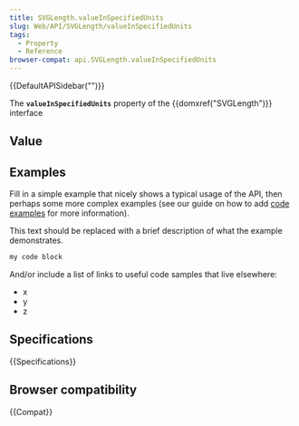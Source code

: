 ```yaml
---
title: SVGLength.valueInSpecifiedUnits
slug: Web/API/SVGLength/valueInSpecifiedUnits
tags:
  - Property
  - Reference
browser-compat: api.SVGLength.valueInSpecifiedUnits
---
```

{{DefaultAPISidebar("")}}

The **`valueInSpecifiedUnits`** property of the {{domxref("SVGLength")}} interface 

## Value



## Examples

Fill in a simple example that nicely shows a typical usage of the API, then perhaps some more complex examples (see our guide on how to add [code examples](/en-US/docs/MDN/Contribute/Structures/Code_examples) for more information).

This text should be replaced with a brief description of what the example demonstrates.

```js
my code block
```

And/or include a list of links to useful code samples that live elsewhere:

*   x
*   y
*   z

## Specifications

{{Specifications}}

## Browser compatibility

{{Compat}}


